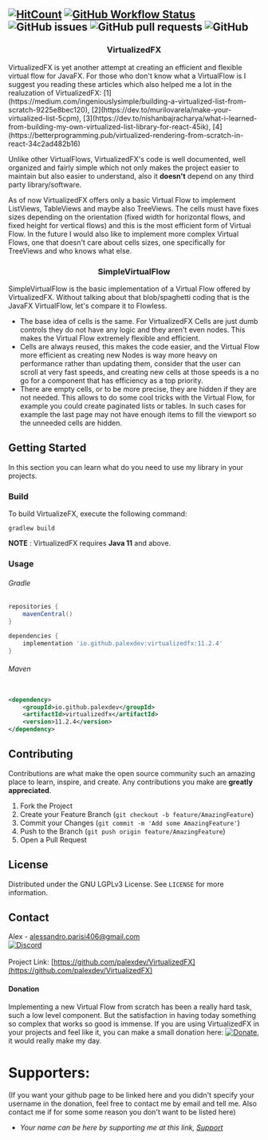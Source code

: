 [![HitCount](http://hits.dwyl.com/PAlex404/VirtualizedFX.svg)](http://hits.dwyl.com/PAlex404/VirtualizedFX)
[![GitHub Workflow Status](https://github.com/palexdev/VirtualizedFX/actions/workflows/gradle.yml/badge.svg)](https://github.com/palexdev/VirtualizedFX/actions/workflows/gradle.yml)
![GitHub issues](https://img.shields.io/github/issues-raw/palexdev/virtualizedfx?style=flat-square)
![GitHub pull requests](https://img.shields.io/github/issues-pr/palexdev/virtualizedfx?style=flat-square)
![GitHub](https://img.shields.io/github/license/palexdev/virtualizedfx?style=flat-square)
---

<h3 align="center">VirtualizedFX</h3>
VirtualizedFX is yet another attempt at creating an efficient and flexible virtual flow for JavaFX. For those who don't
know what a VirtualFlow is I suggest you reading these articles which also helped me a lot in the realuzation of
VirtualizedFX:
[1](https://medium.com/ingeniouslysimple/building-a-virtualized-list-from-scratch-9225e8bec120),
[2](https://dev.to/murilovarela/make-your-virtualized-list-5cpm),
[3](https://dev.to/nishanbajracharya/what-i-learned-from-building-my-own-virtualized-list-library-for-react-45ik),
[4](https://betterprogramming.pub/virtualized-rendering-from-scratch-in-react-34c2ad482b16)
<p></p>

Unlike other VirtualFlows, VirtualizedFX's code is well documented, well organized and fairly simple which not only
makes the project easier to maintain but also easier to understand, also it <b>doesn't</b> depend on any third party
library/software.

As of now VirtualizedFX offers only a basic Virtual Flow to implement ListViews, TableViews and maybe also TreeViews.
The cells must have fixes sizes depending on the orientation (fixed width for horizontal flows, and fixed height for
vertical flows) and this is the most efficient form of Virtual Flow. In the future I would also like to implement more
complex Virtual Flows, one that doesn't care about cells sizes, one specifically for TreeViews and who knows what else.
<p></p>

<h3 align="center">SimpleVirtualFlow</h3>
SimpleVirtualFlow is the basic implementation of a Virtual Flow offered by VirtualizedFX. Without talking about that
blob/spaghetti coding that is the JavaFX VirtualFlow, let's compare it to Flowless.

- The base idea of cells is the same. For VirtualizedFX Cells are just dumb controls they do not have any logic and they
  aren't even nodes. This makes the Virtual Flow extremely flexible and efficient.
- Cells are always reused, this makes the code easier, and the Virtual Flow more efficient as creating new Nodes is way
  more heavy on performance rather than updating them, consider that the user can scroll at very fast speeds, and
  creating new cells at those speeds is a no go for a component that has efficiency as a top priority.
- There are empty cells, or to be more precise, they are hidden if they are not needed. This allows to do some cool
  tricks with the Virtual Flow, for example you could create paginated lists or tables. In such cases for example the
  last page may not have enough items to fill the viewport so the unneeded cells are hidden.

<p></p>

<!-- GETTING STARTED -->

## Getting Started

In this section you can learn what do you need to use my library in your projects.

### Build

To build VirtualizeFX, execute the following command:

    gradlew build

**NOTE** : VirtualizedFX requires **Java 11** and above.

### Usage

###### Gradle

```groovy
repositories {
    mavenCentral()
}

dependencies {
    implementation 'io.github.palexdev:virtualizedfx:11.2.4'
}
```

###### Maven

```xml

<dependency>
    <groupId>io.github.palexdev</groupId>
    <artifactId>virtualizedfx</artifactId>
    <version>11.2.4</version>
</dependency>
```

<p></p>

<!-- CONTRIBUTING -->

## Contributing

Contributions are what make the open source community such an amazing place to learn, inspire, and create. Any
contributions you make are **greatly appreciated**.

1. Fork the Project
2. Create your Feature Branch (`git checkout -b feature/AmazingFeature`)
3. Commit your Changes (`git commit -m 'Add some AmazingFeature'`)
4. Push to the Branch (`git push origin feature/AmazingFeature`)
5. Open a Pull Request

<!-- LICENSE -->

## License

Distributed under the GNU LGPLv3 License. See `LICENSE` for more information.

<!-- CONTACT -->

## Contact

Alex - alessandro.parisi406@gmail.com  
[![Discord](https://img.shields.io/discord/771702793378988054?label=Discord&style=flat-square)](https://discord.com/invite/zFa93NE)
<br /><br />
Project Link: [https://github.com/palexdev/VirtualizedFX](https://github.com/palexdev/VirtualizedFX)

<!-- DONATION -->

#### Donation

Implementing a new Virtual Flow from scratch has been a really hard task, such a low level component. But the
satisfaction in having today something so complex that works so good is immense. If you are using VirtualizedFX in your
projects and feel like it, you can make a small donation here:
[![Donate](https://img.shields.io/badge/$-support-green.svg?style=flat-square)](https://bit.ly/31XB8zD), it would really
make my day.

<!-- SUPPORTERS -->

# Supporters:

(If you want your github page to be linked here and you didn't specify your username in the donation, feel free to
contact me by email and tell me. Also contact me if for some some reason you don't want to be listed here)

- *Your name can be here by supporting me at this link, [Support](https://bit.ly/31XB8zD)*
